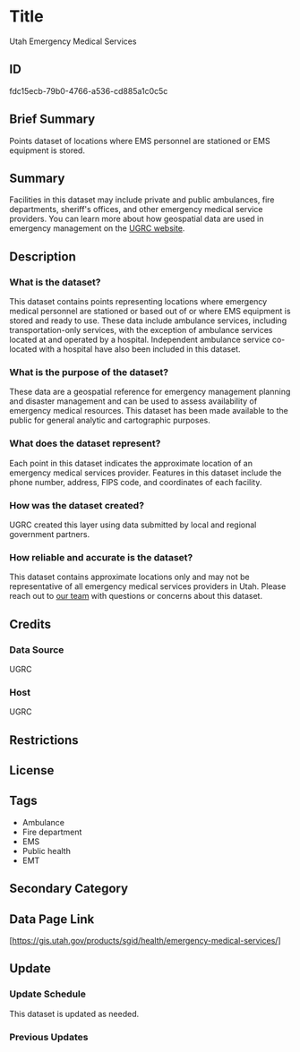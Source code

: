 # Title

Utah Emergency Medical Services

## ID

fdc15ecb-79b0-4766-a536-cd885a1c0c5c

## Brief Summary

Points dataset of locations where EMS personnel are stationed or EMS equipment is stored.

## Summary

Facilities in this dataset may include private and public ambulances, fire departments, sheriff's offices, and other emergency medical service providers. You can learn more about how geospatial data are used in emergency management on the [UGRC website](https://gis.utah.gov/solutions/for-emergency-response/).

## Description

### What is the dataset?

This dataset contains points representing locations where emergency medical personnel are stationed or based out of or where EMS equipment is stored and ready to use. These data include ambulance services, including transportation-only services, with the exception of ambulance services located at and operated by a hospital. Independent ambulance service co-located with a hospital have also been included in this dataset.

### What is the purpose of the dataset?

These data are a geospatial reference for emergency management planning and disaster management and can be used to assess availability of emergency medical resources. This dataset has been made available to the public for general analytic and cartographic purposes.

### What does the dataset represent?

Each point in this dataset indicates the approximate location of an emergency medical services provider. Features in this dataset include the phone number, address, FIPS code, and coordinates of each facility.

### How was the dataset created?

UGRC created this layer using data submitted by local and regional government partners.

### How reliable and accurate is the dataset?

This dataset contains approximate locations only and may not be representative of all emergency medical services providers in Utah. Please reach out to [our team](https://gis.utah.gov/contact/) with questions or concerns about this dataset.

## Credits

### Data Source

UGRC

### Host

UGRC

## Restrictions

## License

## Tags

- Ambulance
- Fire department
- EMS
- Public health
- EMT

## Secondary Category

## Data Page Link

[https://gis.utah.gov/products/sgid/health/emergency-medical-services/]

## Update

### Update Schedule

This dataset is updated as needed.

### Previous Updates
